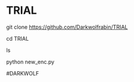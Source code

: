 # TRIAL 


git clone https://github.com/Darkwolfrabin/TRIAL

cd TRIAL 

ls 


python new_enc.py



#DARKWOLF
